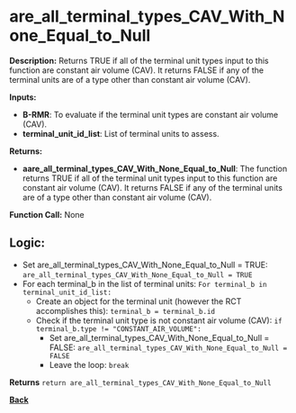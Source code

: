 # are_all_terminal_types_CAV_With_None_Equal_to_Null

**Description:** Returns TRUE if all of the terminal unit types input to this function are constant air volume (CAV). It returns FALSE if any of the terminal units are of a type other than constant air volume (CAV).   

**Inputs:**  
- **B-RMR**: To evaluate if the terminal unit types are constant air volume (CAV).    
- **terminal_unit_id_list**: List of terminal units to assess.  

**Returns:**  
- **aare_all_terminal_types_CAV_With_None_Equal_to_Null**: The function returns TRUE if all of the terminal unit types input to this function are constant air volume (CAV). It returns FALSE if any of the terminal units are of a type other than constant air volume (CAV).      
 
**Function Call:**  None        

## Logic:   
- Set are_all_terminal_types_CAV_With_None_Equal_to_Null = TRUE: `are_all_terminal_types_CAV_With_None_Equal_to_Null = TRUE`  
- For each terminal_b in the list of terminal units: `For terminal_b in terminal_unit_id_list:`  
    - Create an object for the terminal unit (however the RCT accomplishes this): `terminal_b = terminal_b.id`  
    - Check if the terminal unit type is not constant air volume (CAV): `if terminal_b.type != "CONSTANT_AIR_VOLUME":`  
        - Set are_all_terminal_types_CAV_With_None_Equal_to_Null = FALSE: `are_all_terminal_types_CAV_With_None_Equal_to_Null = FALSE`
        - Leave the loop: `break`  

**Returns** `return are_all_terminal_types_CAV_With_None_Equal_to_Null`   

**[Back](../../../_toc.md)**